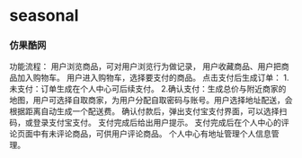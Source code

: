 # seasonal
### 仿果酷网
功能流程：
    用户浏览商品，可对用户浏览行为做记录，
    用户收藏商品、用户把商品加入购物车。
    用户进入购物车，选择要支付的商品。
    点击支付后生成订单：
    1.未支付：订单生成在个人中心可后续支付。
    2.确认支付：生成总价与附近商家的地图，用户可选择自取商家，为用户分配自取密码与账号。用户选择地址配送，会根据距离自动生成一个配送费。
   确认付款后，弹出支付宝支付界面，可以选择扫码，或登录支付宝支付。
   支付完成后给出用户提示。
   支付完成后在个人中心的评论页面中有未评论商品，可供用户评论商品。
   个人中心有地址管理个人信息管理。
